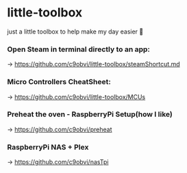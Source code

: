 # little-toolbox

just a little toolbox to help make my day easier 🧰

### Open Steam in terminal directly to an app:
-> https://github.com/c9obvi/little-toolbox/steamShortcut.md

### Micro Controllers CheatSheet:
-> https://github.com/c9obvi/little-toolbox/MCUs

### Preheat the oven - RaspberryPi Setup(how I like)
-> https://github.com/c9obvi/preheat

### RaspberryPi NAS + Plex
-> https://github.com/c9obvi/nasTpi
